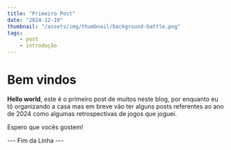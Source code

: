 ```yaml
---
title: "Primeiro Post"
date: "2024-12-19"
thumbnail: "/assets/img/thumbnail/background-battle.png"
tags:
    - post
    - introdução
---
```


# Bem vindos

**Hello world**, este é o primeiro post de muitos neste blog, por enquanto eu tô organizando a casa mas em breve vão ter alguns posts referentes ao ano de 2024 como algumas retrospectivas de jogos que joguei.

Espero que vocês gostem!


--- Fim da Linha ---
